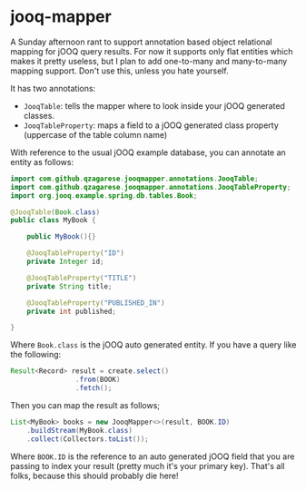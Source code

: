 jooq-mapper
===========

A Sunday afternoon rant to support annotation based object relational mapping for jOOQ query results.
For now it supports only flat entities which makes it pretty useless, but I plan to add one-to-many and many-to-many mapping support.
Don't use this, unless you hate yourself.

It has two annotations:
- `JooqTable`: tells the mapper where to look inside your jOOQ generated classes.
- `JooqTableProperty`: maps a field to a jOOQ generated class property (uppercase of the table column name)

With reference to the usual jOOQ example database, you can annotate an entity as follows:

```java
import com.github.qzagarese.jooqmapper.annotations.JooqTable;
import com.github.qzagarese.jooqmapper.annotations.JooqTableProperty;
import org.jooq.example.spring.db.tables.Book;

@JooqTable(Book.class)
public class MyBook {

    public MyBook(){}

    @JooqTableProperty("ID")
    private Integer id;

    @JooqTableProperty("TITLE")
    private String title;

    @JooqTableProperty("PUBLISHED_IN")
    private int published;

}
```

Where `Book.class` is the jOOQ auto generated entity.
If you have a query like the following:

```java
Result<Record> result = create.select()
				.from(BOOK)
				.fetch();
```

Then you can map the result as follows;
```java
List<MyBook> books = new JooqMapper<>(result, BOOK.ID)
    .buildStream(MyBook.class)
    .collect(Collectors.toList());
```

Where `BOOK.ID` is the reference to an auto generated jOOQ field that you are passing to index your result (pretty much it's your primary key).
That's all folks, because this should probably die here!


